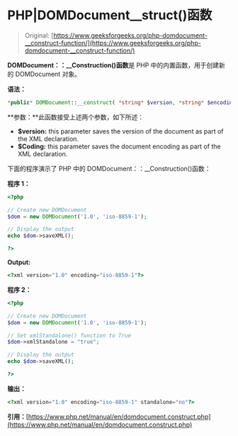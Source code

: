 # PHP|DOMDocument__struct()函数

> Original: [https://www.geeksforgeeks.org/php-domdocument-__construct-function/](https://www.geeksforgeeks.org/php-domdocument-__construct-function/)

**DOMDocument：：__Construction()函数**是 PHP 中的内置函数，用于创建新的 DOMDocument 对象。

**语法：**

```php
*public* DOMDocument::__construct( *string* $version, *string* $encoding )
```

**参数：**此函数接受上述两个参数，如下所述：

*   **$version:** this parameter saves the version of the document as part of the XML declaration.
*   **$Coding:** this parameter saves the document encoding as part of the XML declaration.

下面的程序演示了 PHP 中的 DOMDocument：：__Construction()函数：

**程序 1：**

```php
<?php

// Create new DOMDocument
$dom = new DOMDocument('1.0', 'iso-8859-1');

// Display the output
echo $dom->saveXML();

?>
```

**Output:**

```php
<?xml version="1.0" encoding="iso-8859-1"?>

```

**程序 2：**

```php
<?php

// Create new DOMDocument
$dom = new DOMDocument('1.0', 'iso-8859-1');

// Set xmlStandalone() function to True
$dom->xmlStandalone = "true";

// Display the output
echo $dom->saveXML();

?>
```

**输出：**

```php
<?xml version="1.0" encoding="iso-8859-1" standalone="no"?>

```

**引用：**[https://www.php.net/manual/en/domdocument.construct.php](https://www.php.net/manual/en/domdocument.construct.php)